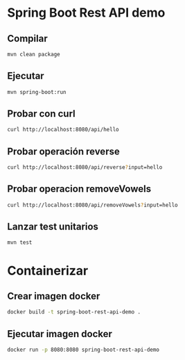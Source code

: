 # Spring Boot Rest API demo

## Compilar

```bash
mvn clean package
```

## Ejecutar

```bash
mvn spring-boot:run
```

## Probar con curl

```bash
curl http://localhost:8080/api/hello
```

## Probar operación reverse
    
```bash
curl http://localhost:8080/api/reverse?input=hello
```

## Probar operacion removeVowels

```bash
curl http://localhost:8080/api/removeVowels?input=hello
```

## Lanzar test unitarios

```bash
mvn test
```

# Containerizar

## Crear imagen docker

```bash
docker build -t spring-boot-rest-api-demo .
```

## Ejecutar imagen docker

```bash
docker run -p 8080:8080 spring-boot-rest-api-demo
```


